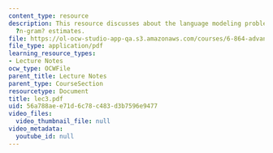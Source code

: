 ```yaml
---
content_type: resource
description: This resource discusses about the language modeling problem, and smoothed
  ?n-gram? estimates.
file: https://ol-ocw-studio-app-qa.s3.amazonaws.com/courses/6-864-advanced-natural-language-processing-fall-2005/56a788aee71d6c78c483d3b7596e9477_lec3.pdf
file_type: application/pdf
learning_resource_types:
- Lecture Notes
ocw_type: OCWFile
parent_title: Lecture Notes
parent_type: CourseSection
resourcetype: Document
title: lec3.pdf
uid: 56a788ae-e71d-6c78-c483-d3b7596e9477
video_files:
  video_thumbnail_file: null
video_metadata:
  youtube_id: null
---
```

